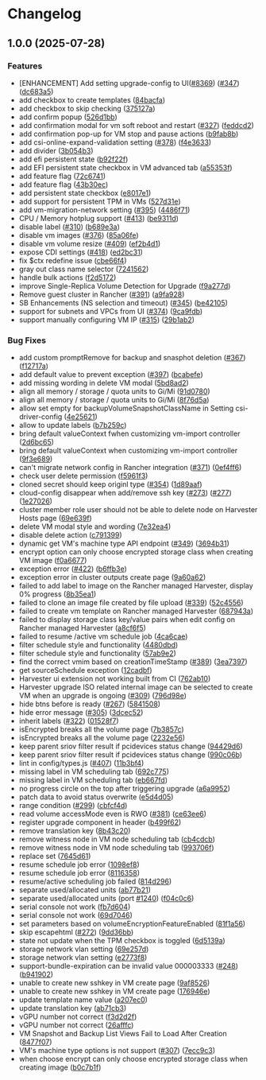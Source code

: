 # Changelog

## 1.0.0 (2025-07-28)


### Features

* [ENHANCEMENT] Add setting upgrade-config to UI([#8369](https://github.com/NickChungSUSE/harvester-ui-extension/issues/8369)) ([#347](https://github.com/NickChungSUSE/harvester-ui-extension/issues/347)) ([dc683a5](https://github.com/NickChungSUSE/harvester-ui-extension/commit/dc683a50a45e2a56d67e8852661a11201fcf1389))
* add checkbox to create templates ([84bacfa](https://github.com/NickChungSUSE/harvester-ui-extension/commit/84bacfaff5de5413fd757d136bef672f7b802f63))
* add checkbox to skip checking ([375127a](https://github.com/NickChungSUSE/harvester-ui-extension/commit/375127a78ae208c7fa98f2d7ddda1db3fd735a30))
* add confirm popup ([526d1bb](https://github.com/NickChungSUSE/harvester-ui-extension/commit/526d1bb8753fcb039caf7979e554cc59d72ad550))
* add confirmation modal for vm soft reboot and restart ([#327](https://github.com/NickChungSUSE/harvester-ui-extension/issues/327)) ([feddcd2](https://github.com/NickChungSUSE/harvester-ui-extension/commit/feddcd247aef3b94aea66d3860093642f30b24c0))
* add confirmation pop-up for VM stop and pause actions ([b9fab8b](https://github.com/NickChungSUSE/harvester-ui-extension/commit/b9fab8bb571e46df1059b3c92a35d9013b9d9c48))
* add csi-online-expand-validation setting ([#378](https://github.com/NickChungSUSE/harvester-ui-extension/issues/378)) ([f4e3633](https://github.com/NickChungSUSE/harvester-ui-extension/commit/f4e363396d3b251313363868f91d975635b936fc))
* add divider ([3b054b3](https://github.com/NickChungSUSE/harvester-ui-extension/commit/3b054b35c667b72ecb9e01a00a404e2646810842))
* add efi persistent state ([b92f22f](https://github.com/NickChungSUSE/harvester-ui-extension/commit/b92f22fa757d027431376b25f88b6483bd06f821))
* add EFI persistent state checkbox in VM advanced tab ([a55353f](https://github.com/NickChungSUSE/harvester-ui-extension/commit/a55353fd1b90db8b553ff723e3640a2d2cbd0bd1))
* add feature flag ([72c6741](https://github.com/NickChungSUSE/harvester-ui-extension/commit/72c6741af1a3e5d3488dfd30872297ff970e30cd))
* add feature flag ([43b30ec](https://github.com/NickChungSUSE/harvester-ui-extension/commit/43b30ec3c3057b15d7dcf76ed7f51c8b16625961))
* add persistent state checkbox ([e8017e1](https://github.com/NickChungSUSE/harvester-ui-extension/commit/e8017e14c843f175aa7c064aeeb18a9333f49a05))
* add support for persistent TPM in VMs ([527d31e](https://github.com/NickChungSUSE/harvester-ui-extension/commit/527d31e4d09d8a723c1f53b3cebf137e716864be))
* add vm-migration-network setting ([#395](https://github.com/NickChungSUSE/harvester-ui-extension/issues/395)) ([4486f71](https://github.com/NickChungSUSE/harvester-ui-extension/commit/4486f71c8fc9fe535b8058620799d91af36818b8))
* CPU / Memory hotplug support ([#413](https://github.com/NickChungSUSE/harvester-ui-extension/issues/413)) ([be9311d](https://github.com/NickChungSUSE/harvester-ui-extension/commit/be9311dc0c2e9250455243602708d73dc999536f))
* disable label ([#310](https://github.com/NickChungSUSE/harvester-ui-extension/issues/310)) ([b689e3a](https://github.com/NickChungSUSE/harvester-ui-extension/commit/b689e3aacf6ef90ada77ea808a0aae43b5a1ceb6))
* disable vm images ([#376](https://github.com/NickChungSUSE/harvester-ui-extension/issues/376)) ([85a06fe](https://github.com/NickChungSUSE/harvester-ui-extension/commit/85a06feb918784752025addcb04844920999694d))
* disable vm volume resize ([#409](https://github.com/NickChungSUSE/harvester-ui-extension/issues/409)) ([ef2b4d1](https://github.com/NickChungSUSE/harvester-ui-extension/commit/ef2b4d1589620270e98ec6471c18ca365d27bfc3))
* expose CDI settings ([#418](https://github.com/NickChungSUSE/harvester-ui-extension/issues/418)) ([ed2bc31](https://github.com/NickChungSUSE/harvester-ui-extension/commit/ed2bc3100bdef3cfad738be8e7f487ae71043539))
* fix $ctx redefine issue ([cbe66f4](https://github.com/NickChungSUSE/harvester-ui-extension/commit/cbe66f4660fa58dcbb8254220f507b5514fdf41d))
* gray out class name selector ([7241562](https://github.com/NickChungSUSE/harvester-ui-extension/commit/72415622d9629aaf4ee9528cf003d1bb7cd834ee))
* handle bulk actions ([f2d5172](https://github.com/NickChungSUSE/harvester-ui-extension/commit/f2d517222433dde29b1e0742f3b4a27523410831))
* improve Single-Replica Volume Detection for Upgrade ([f9a277d](https://github.com/NickChungSUSE/harvester-ui-extension/commit/f9a277d893d65e473b4c5038132e6b96a7eceba1))
* Remove guest cluster in Rancher ([#391](https://github.com/NickChungSUSE/harvester-ui-extension/issues/391)) ([a9fa928](https://github.com/NickChungSUSE/harvester-ui-extension/commit/a9fa9289127af7d07556f83b334aa8205548e7fb))
* SB Enhancements (NS selection and timeout)  ([#345](https://github.com/NickChungSUSE/harvester-ui-extension/issues/345)) ([be42105](https://github.com/NickChungSUSE/harvester-ui-extension/commit/be421054d83e21375bfe22f73b30e557a109ce83))
* support for subnets and VPCs from UI ([#374](https://github.com/NickChungSUSE/harvester-ui-extension/issues/374)) ([9ca9fdb](https://github.com/NickChungSUSE/harvester-ui-extension/commit/9ca9fdb521e6d85dbb87edcf86b059e1094c9d33))
* support manually configuring VM IP ([#315](https://github.com/NickChungSUSE/harvester-ui-extension/issues/315)) ([29b1ab2](https://github.com/NickChungSUSE/harvester-ui-extension/commit/29b1ab2fb920c6007b6e62c00527e008a1a7c662))


### Bug Fixes

* add custom promptRemove for backup and snasphot deletion ([#367](https://github.com/NickChungSUSE/harvester-ui-extension/issues/367)) ([f12717a](https://github.com/NickChungSUSE/harvester-ui-extension/commit/f12717a8f436315a59fc78ebebfa821178ea84cc))
* add default value to prevent exception ([#397](https://github.com/NickChungSUSE/harvester-ui-extension/issues/397)) ([bcabefe](https://github.com/NickChungSUSE/harvester-ui-extension/commit/bcabefe9f3f6b03a66777d15a6c8fa838fb098ca))
* add missing wording in delete VM modal ([5bd8ad2](https://github.com/NickChungSUSE/harvester-ui-extension/commit/5bd8ad2a9324683e712604345b153c37b46db12f))
* align all memory / storage / quota units to Gi/Mi ([91d0780](https://github.com/NickChungSUSE/harvester-ui-extension/commit/91d078068fa45fbce65b92bdcac2ead4d41adb66))
* align all memory / storage / quota units to Gi/Mi ([8f76d5a](https://github.com/NickChungSUSE/harvester-ui-extension/commit/8f76d5ad30b34778d38eddc5fdb7532699cde11c))
* allow set empty for backupVolumeSnapshotClassName in Setting csi-driver-config ([4e25621](https://github.com/NickChungSUSE/harvester-ui-extension/commit/4e2562190cc5bfd5ae1b6a79ef82b4c73b5aaca8))
* allow to update labels ([b7b259c](https://github.com/NickChungSUSE/harvester-ui-extension/commit/b7b259c699b3b3774b3ed992b3db5a0da1c9df4b))
* bring default valueContext fwhen customizing vm-import controller ([2d6bc65](https://github.com/NickChungSUSE/harvester-ui-extension/commit/2d6bc65b26b74c00149d6f6ad679d7fa4603fe6b))
* bring default valueContext when customizing vm-import controller ([9f3e689](https://github.com/NickChungSUSE/harvester-ui-extension/commit/9f3e689727e5b23216d277d0d750dedb756d695f))
* can't migrate network config in Rancher integration ([#371](https://github.com/NickChungSUSE/harvester-ui-extension/issues/371)) ([0ef4ff6](https://github.com/NickChungSUSE/harvester-ui-extension/commit/0ef4ff65ccc71bcbefaede35c0334ca5325964e0))
* check user delete permission ([f5961f3](https://github.com/NickChungSUSE/harvester-ui-extension/commit/f5961f3a59edc02438f255a1871bdee30828d0af))
* cloned secret should keep originl type ([#354](https://github.com/NickChungSUSE/harvester-ui-extension/issues/354)) ([1d89aaf](https://github.com/NickChungSUSE/harvester-ui-extension/commit/1d89aafeab85ca987282863b59d3553ee9f045ac))
* cloud-config disappear when add/remove ssh key ([#273](https://github.com/NickChungSUSE/harvester-ui-extension/issues/273)) ([#277](https://github.com/NickChungSUSE/harvester-ui-extension/issues/277)) ([1e27026](https://github.com/NickChungSUSE/harvester-ui-extension/commit/1e270268d881fb16939f80338d821fd21e011dc7))
* cluster member role user should not be able to delete node on Harvester Hosts page ([69e639f](https://github.com/NickChungSUSE/harvester-ui-extension/commit/69e639ff96ae0ebfae1c0be1f28470f85c48018c))
* delete VM modal style and wording ([7e32ea4](https://github.com/NickChungSUSE/harvester-ui-extension/commit/7e32ea453be28b5f848bff71b133522929c372c8))
* disable delete action ([c791399](https://github.com/NickChungSUSE/harvester-ui-extension/commit/c791399a61264615f25b5e047e5e4c4eea3a8b91))
* dynamic get VM's machine type API endpoint ([#349](https://github.com/NickChungSUSE/harvester-ui-extension/issues/349)) ([3694b31](https://github.com/NickChungSUSE/harvester-ui-extension/commit/3694b316ab3f443683de1baa8fb3478e48cc9d43))
* encrypt option can only choose encrypted storage class when creating VM image ([f0a6677](https://github.com/NickChungSUSE/harvester-ui-extension/commit/f0a66774b85e313c17d60d1ed052496323446857))
* exception error ([#422](https://github.com/NickChungSUSE/harvester-ui-extension/issues/422)) ([b6ffb3e](https://github.com/NickChungSUSE/harvester-ui-extension/commit/b6ffb3e9f1b33c4d9c5d2e4600db87920927b61a))
* exception error in cluster outputs create page ([9a60a62](https://github.com/NickChungSUSE/harvester-ui-extension/commit/9a60a621de9cd8b52eefce22da710a26fb1220c9))
* failed to add label to image on the Rancher managed Harvester, display 0% progress ([8b35ea1](https://github.com/NickChungSUSE/harvester-ui-extension/commit/8b35ea1eaa76ca186d6ffb6d06def300145d4f59))
* failed to clone an image file created by file upload ([#339](https://github.com/NickChungSUSE/harvester-ui-extension/issues/339)) ([52c4556](https://github.com/NickChungSUSE/harvester-ui-extension/commit/52c4556e640a413df09f9cb7ab792664271d8315))
* failed to create vm template on Rancher managed Harvester ([687943a](https://github.com/NickChungSUSE/harvester-ui-extension/commit/687943ae92f693a1ebc40d462a8efd879f6eb609))
* failed to display storage class key/value pairs when edit config on Rancher managed Harvester ([a8cf6f5](https://github.com/NickChungSUSE/harvester-ui-extension/commit/a8cf6f5947eff233979db886a28e04651fa5ea4d))
* failed to resume /active vm schedule job ([4ca6cae](https://github.com/NickChungSUSE/harvester-ui-extension/commit/4ca6caefb9af835af3c48d1b6140db72958b04df))
* filter schedule style and functionality ([4480dbd](https://github.com/NickChungSUSE/harvester-ui-extension/commit/4480dbdeedff639f1ad4e4d26b66acb95d1b1b08))
* filter schedule style and functionality ([57ab9e2](https://github.com/NickChungSUSE/harvester-ui-extension/commit/57ab9e2830950a63c25960863dba844cd4610ee3))
* find the correct vmim based on creationTimeStamp ([#389](https://github.com/NickChungSUSE/harvester-ui-extension/issues/389)) ([3ea7397](https://github.com/NickChungSUSE/harvester-ui-extension/commit/3ea73978ee1d8417f9b6dd7d5d7bafb1cad5ec87))
* get sourceSchedule exception ([12cadbf](https://github.com/NickChungSUSE/harvester-ui-extension/commit/12cadbf6675b34782336d0ec590ca0ba476d34be))
* Harvester ui extension not working built from CI ([762ab10](https://github.com/NickChungSUSE/harvester-ui-extension/commit/762ab100b99a99b7a753224e4dd098ea088fb49f))
* Harvester upgrade ISO related internal image can be selected to create VM when an upgrade is ongoing ([#309](https://github.com/NickChungSUSE/harvester-ui-extension/issues/309)) ([796d98e](https://github.com/NickChungSUSE/harvester-ui-extension/commit/796d98e61a4c8fec1ba39a274e38090ac50bec95))
* hide btns before is ready ([#267](https://github.com/NickChungSUSE/harvester-ui-extension/issues/267)) ([5841508](https://github.com/NickChungSUSE/harvester-ui-extension/commit/5841508b2619c685d819738955545da51a0c1dca))
* hide error message ([#305](https://github.com/NickChungSUSE/harvester-ui-extension/issues/305)) ([3dcec52](https://github.com/NickChungSUSE/harvester-ui-extension/commit/3dcec52affb50a024da2607a36682a20d8aa089b))
* inherit labels ([#322](https://github.com/NickChungSUSE/harvester-ui-extension/issues/322)) ([01528f7](https://github.com/NickChungSUSE/harvester-ui-extension/commit/01528f7429563b26bceebb95cf1a28724eecc7e4))
* isEncrypted breaks all the volume page ([7b3857c](https://github.com/NickChungSUSE/harvester-ui-extension/commit/7b3857cb38dcaec88a683ab146a992780139a9e4))
* isEncrypted breaks all the volume page ([2232e56](https://github.com/NickChungSUSE/harvester-ui-extension/commit/2232e56ba13bef96ee6e44966fdd7c328270df8c))
* keep parent sriov filter result if pcidevices status change ([94429d6](https://github.com/NickChungSUSE/harvester-ui-extension/commit/94429d6b645cac3ac48849558f7b666eea674f3b))
* keep parent sriov filter result if pcidevices status change ([990c06b](https://github.com/NickChungSUSE/harvester-ui-extension/commit/990c06ba98c9246d17bb0d669c9a4100c7dd1c7b))
* lint in config/types.js ([#407](https://github.com/NickChungSUSE/harvester-ui-extension/issues/407)) ([11b3bf4](https://github.com/NickChungSUSE/harvester-ui-extension/commit/11b3bf4c1f92498ebb93327c69c489dc61751da7))
* missing label in VM scheduling tab ([692c775](https://github.com/NickChungSUSE/harvester-ui-extension/commit/692c775b51398c9adadac2e98821334025cfb673))
* missing label in VM scheduling tab ([eb667fd](https://github.com/NickChungSUSE/harvester-ui-extension/commit/eb667fd56b2bd45e08ffbb11fd08faf453dd1b2f))
* no progress circle on the top after triggering upgrade ([a6a9952](https://github.com/NickChungSUSE/harvester-ui-extension/commit/a6a99520a60303b54fd68ad51cd9b4d3b66f65d1))
* patch data to avoid status overwrite ([e5d4d05](https://github.com/NickChungSUSE/harvester-ui-extension/commit/e5d4d0556d0bdefc20f7a1eec5ed4dce0f2339ed))
* range condition ([#299](https://github.com/NickChungSUSE/harvester-ui-extension/issues/299)) ([cbfcf4d](https://github.com/NickChungSUSE/harvester-ui-extension/commit/cbfcf4dbae6f8c326d893ce9e6808386f4f60228))
* read volume accessMode even is RWO ([#381](https://github.com/NickChungSUSE/harvester-ui-extension/issues/381)) ([ce63ee6](https://github.com/NickChungSUSE/harvester-ui-extension/commit/ce63ee6a19da55179f3d91926a886f560f6f8cfe))
* register upgrade component in header ([b499f62](https://github.com/NickChungSUSE/harvester-ui-extension/commit/b499f62c56c76a9321fb47b1235621b6c827dc38))
* remove translation key ([8b43c20](https://github.com/NickChungSUSE/harvester-ui-extension/commit/8b43c200b2d41e22839ab7acfeb9fe92c983b9c5))
* remove witness node in VM node scheduling tab ([cb4cdcb](https://github.com/NickChungSUSE/harvester-ui-extension/commit/cb4cdcb0c73c5dac7d137c1ef72f4a40f23bc911))
* remove witness node in VM node scheduling tab ([993706f](https://github.com/NickChungSUSE/harvester-ui-extension/commit/993706fead925b45f616d0f482fb504519b4062e))
* replace set ([7645d61](https://github.com/NickChungSUSE/harvester-ui-extension/commit/7645d6161f510f0475d49e2f9f1145e29adbb910))
* resume schedule job error ([1098ef8](https://github.com/NickChungSUSE/harvester-ui-extension/commit/1098ef8f6a42fa338d7897c37a773b7c68eb58f6))
* resume schedule job error ([8116358](https://github.com/NickChungSUSE/harvester-ui-extension/commit/811635801142961905cf273bbba1a6186b399b44))
* resume/active scheduling job failed ([814d296](https://github.com/NickChungSUSE/harvester-ui-extension/commit/814d296d75e972c44c1721d202f84d068b97f175))
* separate used/allocated units ([ab77b21](https://github.com/NickChungSUSE/harvester-ui-extension/commit/ab77b21aa8a2c11ba82de754b59a1b5649cea90a))
* separate used/allocated units (port [#1240](https://github.com/NickChungSUSE/harvester-ui-extension/issues/1240)) ([f04c0c6](https://github.com/NickChungSUSE/harvester-ui-extension/commit/f04c0c6c9bc2ee11d344d8de6a5fc48a7881ad77))
* serial console not work ([fb7d604](https://github.com/NickChungSUSE/harvester-ui-extension/commit/fb7d604ed644655196e29c5daeef14fecd63f9c5))
* serial console not work ([69d7046](https://github.com/NickChungSUSE/harvester-ui-extension/commit/69d7046bc7a3b8d546e34900a9752fd142cc6c77))
* set parameters based on volumeEncryptionFeatureEnabled ([81f1a56](https://github.com/NickChungSUSE/harvester-ui-extension/commit/81f1a56434f4905ec1052226753092f1ecb0a038))
* skip escapehtml ([#272](https://github.com/NickChungSUSE/harvester-ui-extension/issues/272)) ([9dd36bb](https://github.com/NickChungSUSE/harvester-ui-extension/commit/9dd36bbd87dbb6d5b065115e87e1905dbb785d7a))
* state not update when the TPM checkbox is toggled ([6d5139a](https://github.com/NickChungSUSE/harvester-ui-extension/commit/6d5139a994bf1dc4bfd227ead57dc36cd72be042))
* storage network vlan setting ([69e257d](https://github.com/NickChungSUSE/harvester-ui-extension/commit/69e257d41c0f8227c0dfe6e91cdfa620bc940336))
* storage network vlan setting ([e2773f8](https://github.com/NickChungSUSE/harvester-ui-extension/commit/e2773f8c69f67eb65e42dd8208ffc84d55d74cf3))
* support-bundle-expiration can be invalid value 000003333 ([#248](https://github.com/NickChungSUSE/harvester-ui-extension/issues/248)) ([b941902](https://github.com/NickChungSUSE/harvester-ui-extension/commit/b9419020881f7f729b01e091910be866a7628f0d))
* unable to create new sshkey in VM create page ([9af8526](https://github.com/NickChungSUSE/harvester-ui-extension/commit/9af8526ef92865a04337e5528172d34f6b261de9))
* unable to create new sshkey in VM create page ([176946e](https://github.com/NickChungSUSE/harvester-ui-extension/commit/176946e5e9650c335f5b4b7ef5ef02aa8039856e))
* update template name value ([a207ec0](https://github.com/NickChungSUSE/harvester-ui-extension/commit/a207ec078b8c8beedbda67c5b7b4ed70cabcbc00))
* update translation key ([ab71cb3](https://github.com/NickChungSUSE/harvester-ui-extension/commit/ab71cb377c9d93ce7cc0b3639e6d09275e517f47))
* vGPU number not correct ([f3d2d2f](https://github.com/NickChungSUSE/harvester-ui-extension/commit/f3d2d2f6a87f324ff4e431865676295e4035735b))
* vGPU number not correct ([26afffc](https://github.com/NickChungSUSE/harvester-ui-extension/commit/26afffc2f1d9f86aad78f0be700853279a3c383d))
* VM Snapshot and Backup List Views Fail to Load After Creation ([8477f07](https://github.com/NickChungSUSE/harvester-ui-extension/commit/8477f0754dc8a8e2f41427813e3bc61d0aa4746d))
* VM's machine type options is not support ([#307](https://github.com/NickChungSUSE/harvester-ui-extension/issues/307)) ([7ecc9c3](https://github.com/NickChungSUSE/harvester-ui-extension/commit/7ecc9c320d88a5b0d3ba3c91da3ef6f75ee99dc2))
* when choose encrypt can only choose encrypted storage class when creating image ([b0c7b1f](https://github.com/NickChungSUSE/harvester-ui-extension/commit/b0c7b1fefea2f25c7c796c77887ea5e5819d43dd))
